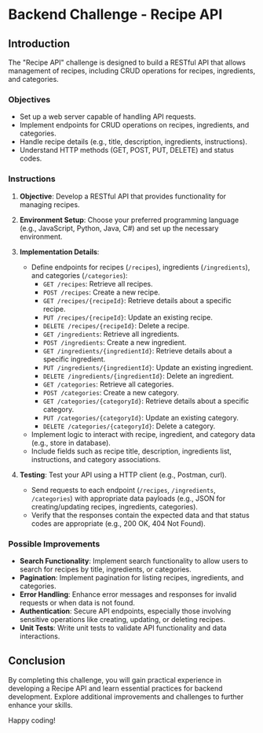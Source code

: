 # Backend Challenge - Recipe API

## Introduction

The "Recipe API" challenge is designed to build a RESTful API that allows management of recipes, including CRUD operations for recipes, ingredients, and categories.

### Objectives

- Set up a web server capable of handling API requests.
- Implement endpoints for CRUD operations on recipes, ingredients, and categories.
- Handle recipe details (e.g., title, description, ingredients, instructions).
- Understand HTTP methods (GET, POST, PUT, DELETE) and status codes.

### Instructions

1. **Objective**: Develop a RESTful API that provides functionality for managing recipes.

2. **Environment Setup**: Choose your preferred programming language (e.g., JavaScript, Python, Java, C#) and set up the necessary environment.

3. **Implementation Details**: 
   - Define endpoints for recipes (`/recipes`), ingredients (`/ingredients`), and categories (`/categories`):
     - `GET /recipes`: Retrieve all recipes.
     - `POST /recipes`: Create a new recipe.
     - `GET /recipes/{recipeId}`: Retrieve details about a specific recipe.
     - `PUT /recipes/{recipeId}`: Update an existing recipe.
     - `DELETE /recipes/{recipeId}`: Delete a recipe.
     - `GET /ingredients`: Retrieve all ingredients.
     - `POST /ingredients`: Create a new ingredient.
     - `GET /ingredients/{ingredientId}`: Retrieve details about a specific ingredient.
     - `PUT /ingredients/{ingredientId}`: Update an existing ingredient.
     - `DELETE /ingredients/{ingredientId}`: Delete an ingredient.
     - `GET /categories`: Retrieve all categories.
     - `POST /categories`: Create a new category.
     - `GET /categories/{categoryId}`: Retrieve details about a specific category.
     - `PUT /categories/{categoryId}`: Update an existing category.
     - `DELETE /categories/{categoryId}`: Delete a category.
   - Implement logic to interact with recipe, ingredient, and category data (e.g., store in database).
   - Include fields such as recipe title, description, ingredients list, instructions, and category associations.

4. **Testing**: Test your API using a HTTP client (e.g., Postman, curl).
   - Send requests to each endpoint (`/recipes`, `/ingredients`, `/categories`) with appropriate data payloads (e.g., JSON for creating/updating recipes, ingredients, categories).
   - Verify that the responses contain the expected data and that status codes are appropriate (e.g., 200 OK, 404 Not Found).

### Possible Improvements

- **Search Functionality**: Implement search functionality to allow users to search for recipes by title, ingredients, or categories.
- **Pagination**: Implement pagination for listing recipes, ingredients, and categories.
- **Error Handling**: Enhance error messages and responses for invalid requests or when data is not found.
- **Authentication**: Secure API endpoints, especially those involving sensitive operations like creating, updating, or deleting recipes.
- **Unit Tests**: Write unit tests to validate API functionality and data interactions.

## Conclusion

By completing this challenge, you will gain practical experience in developing a Recipe API and learn essential practices for backend development. Explore additional improvements and challenges to further enhance your skills.

Happy coding!
